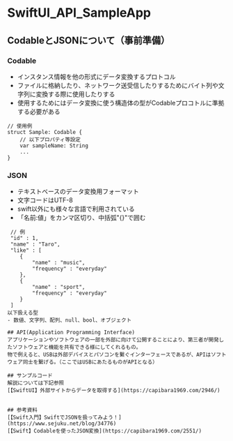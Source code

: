 # SwiftUI_API_SampleApp

## CodableとJSONについて（事前準備）

### Codable
- インスタンス情報を他の形式にデータ変換するプロトコル
- ファイルに格納したり、ネットワーク送受信したりするためにバイト列や文字列に変換する際に使用したりする
- 使用するためにはデータ変換に使う構造体の型がCodableプロコトルに準拠する必要がある
```
// 使用例
struct Sample: Codable {
	// 以下プロパティ等設定
	var sampleName: String
	...
}
```

### JSON
- テキストベースのデータ変換用フォーマット
- 文字コードはUTF-8
- swift以外にも様々な言語で利用されている
- 「名前:値」をカンマ区切り、中括弧"{}"で囲む
```
 // 例
 "id" : 1,
 "name" : "Taro",
 "like" : [
	{
		"name" : "music",
 		"frequency" : "everyday"
	},
	{
		"name" : "sport",
 		"frequency" : "everyday"
	}
 ]
以下扱える型
- 数値、文字列、配列、null、bool、オブジェクト

## API(Application Programming Interface)
アプリケーションやソフトウェアの一部を外部に向けて公開することにより、第三者が開発したソフトウェアと機能を共有できる様にしてくれるもの。
物で例えると、USBは外部デバイスとパソコンを繋ぐインターフェースであるが、APIはソフトウェア同士を繋げる。（ここではUSBにあたるものがAPIとなる）

## サンプルコード
解説については下記参照
[【SwiftUI】外部サイトからデータを取得する](https://capibara1969.com/2946/)


## 参考資料
[【Swift入門】SwiftでJSONを扱ってみよう！](https://www.sejuku.net/blog/34776)
[【Swift】Codableを使ったJSON変換](https://capibara1969.com/2551/)

